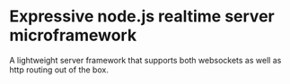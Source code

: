 # Expressive node.js realtime server microframework

A lightweight server framework that supports both websockets as well as http routing out of the box.
